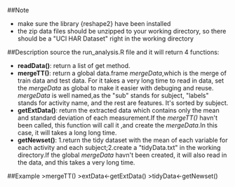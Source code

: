 ##Note
* make sure the library {reshape2} have been installed
* the zip data files should be unzipped to your working directory, so there should be a "UCI HAR Dataset" right in the working directory

##Description
source the run_analysis.R file and it will return 4 functions:

* **readData()**: return a list of get method.
* **mergeTT()**: return a global data.frame *mergeData*,which is the merge of train data and test data. For it takes a very long time to read in data, set the *mergeData* as global to make it easier with debuging and reuse. *mergeData* is well named,as the "sub" stands for subject, "labels" stands for activity name, and the rest are features. It's sorted by subject.
* **getExtData()**: return the extracted data which contains only the mean and standard deviation of each measurement.If the *mergeTT()* havn't been called, this function will call it ,and create the *mergeData*.In this case, it will takes a long long time.
* **getNewset()**: 1.return the tidy dataset with the mean of each variable for each activity and each subject;2.create a "tidyData.txt" in the working directory.If the global *mergeData* havn't been created, it will also read in the data, and this takes a very long time.

##Example
	>mergeTT()
	>extData<-getExtData()
	>tidyData<-getNewset()


